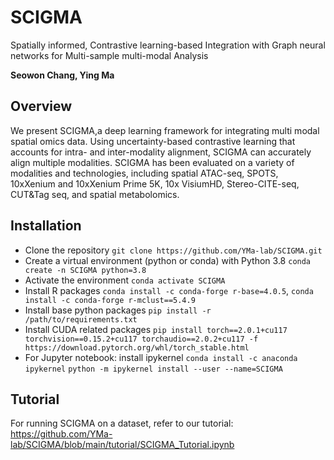 # SCIGMA
Spatially informed, Contrastive learning-based Integration with Graph neural 
networks for Multi-sample multi-modal Analysis

**Seowon Chang, Ying Ma**


## Overview
We present SCIGMA,a deep learning framework for integrating multi modal spatial omics data.
Using uncertainty-based contrastive learning that accounts for intra- and inter-modality
alignment, SCIGMA can accurately align multiple modalities. 
SCIGMA has been evaluated on a variety of modalities and technologies, including
spatial ATAC-seq, SPOTS, 10xXenium and 10xXenium Prime 5K, 10x VisiumHD, 
Stereo-CITE-seq, CUT&Tag seq, and spatial metabolomics. 


## Installation
- Clone the repository
```git clone https://github.com/YMa-lab/SCIGMA.git```
- Create a virtual environment (python or conda) with Python 3.8
```conda create -n SCIGMA python=3.8```
- Activate the environment
```conda activate SCIGMA```
- Install R packages
```conda install -c conda-forge r-base=4.0.5```, ```conda install -c conda-forge r-mclust==5.4.9```
- Install base python packages 
```pip install -r /path/to/requirements.txt```
- Install CUDA related packages
```pip install torch==2.0.1+cu117 torchvision==0.15.2+cu117 torchaudio==2.0.2+cu117 -f https://download.pytorch.org/whl/torch_stable.html```
- For Jupyter notebook: install ipykernel
```conda install -c anaconda ipykernel```
```python -m ipykernel install --user --name=SCIGMA```

## Tutorial
For running SCIGMA on a dataset, refer to our tutorial: https://github.com/YMa-lab/SCIGMA/blob/main/tutorial/SCIGMA_Tutorial.ipynb 
